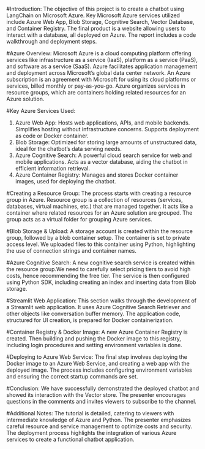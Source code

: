 #Introduction:
The objective of this project is to create a chatbot using LangChain on Microsoft Azure. Key Microsoft Azure services utilized include Azure Web App, Blob Storage, Cognitive Search, Vector Database, and Container Registry. The final product is a website allowing users to interact with a database, all deployed on Azure. The report includes a code walkthrough and deployment steps.

#Azure Overview:
Microsoft Azure is a cloud computing platform offering services like infrastructure as a service (IaaS), platform as a service (PaaS), and software as a service (SaaS). Azure facilitates application management and deployment across Microsoft’s global data center network. An Azure subscription is an agreement with Microsoft for using its cloud platforms or services, billed monthly or pay-as-you-go. Azure organizes services in resource groups, which are containers holding related resources for an Azure solution.

#Key Azure Services Used:
1. Azure Web App: Hosts web applications, APIs, and mobile backends. Simplifies hosting without infrastructure concerns. Supports deployment as code or Docker container.
2. Blob Storage: Optimized for storing large amounts of unstructured data, ideal for the chatbot’s data serving needs.
3. Azure Cognitive Search: A powerful cloud search service for web and mobile applications. Acts as a vector database, aiding the chatbot in efficient information retrieval.
4. Azure Container Registry: Manages and stores Docker container images, used for deploying the chatbot.

#Creating a Resource Group:
The process starts with creating a resource group in Azure. Resource group is a collection of resources (services, databases, virtual machines, etc.) that are managed together. It acts like a container where related resources for an Azure solution are grouped. The group acts as a virtual folder for grouping Azure services.

#Blob Storage & Upload:
A storage account is created within the resource group, followed by a blob container setup. The container is set to private access level. We uploaded files to this container using Python, highlighting the use of connection strings and container names.

#Azure Cognitive Search:
A new cognitive search service is created within the resource group.We need to carefully select pricing tiers to avoid high costs, hence recommending the free tier. The service is then configured using Python SDK, including creating an index and inserting data from Blob storage.

#Streamlit Web Application:
This section walks through the development of a Streamlit web application. It uses Azure Cognitive Search Retriever and other objects like conversation buffer memory. The application code, structured for UI creation, is prepared for Docker containerization.

#Container Registry & Docker Image:
A new Azure Container Registry is created. Then building and pushing the Docker image to this registry, including login procedures and setting environment variables is done.

#Deploying to Azure Web Service:
The final step involves deploying the Docker image to an Azure Web Service, and creating a web app with the deployed image. The process includes configuring environment variables and ensuring the correct startup commands are set.

#Conclusion:
We have successfully demonstrated the deployed chatbot and showed its interaction with the Vector store. The presenter encourages questions in the comments and invites viewers to subscribe to the channel.

#Additional Notes:
The tutorial is detailed, catering to viewers with intermediate knowledge of Azure and Python.
The presenter emphasizes careful resource and service management to optimize costs and security.
The deployment process highlights the integration of various Azure services to create a functional chatbot application.
